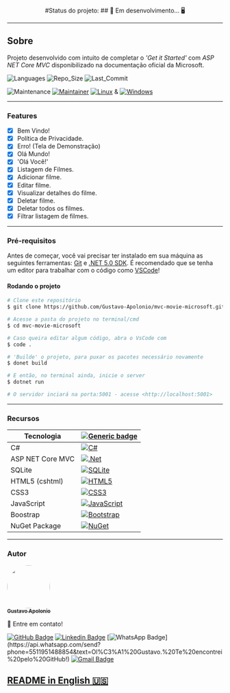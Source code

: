 <center>
#Status do projeto: 
## &#128679; Em desenvolvimento... &#128421;
</center>

---

## Sobre

Projeto desenvolvido com intuito de completar o _'Get it Started'_ com _ASP NET Core MVC_ disponibilizado na documentação oficial da Microsoft.

![Languages](https://img.shields.io/github/languages/count/Gustavo-Apolonio/mvc-movie-microsoft?color=%2304D361) ![Repo_Size](https://img.shields.io/github/repo-size/Gustavo-Apolonio/mvc-movie-microsoft) ![Last_Commit](https://img.shields.io/github/last-commit/Gustavo-Apolonio/mvc-movie-microsoft)

![Maintenance](https://img.shields.io/badge/Maintained%3F-yes-green.svg) [![Maintainer](https://img.shields.io/badge/maintainer-GustavoApolonio-purple)](https://github.com/Gustavo-Apolonio) [![Linux](https://svgshare.com/i/Zhy.svg)](https://svgshare.com/i/Zhy.svg) & [![Windows](https://svgshare.com/i/ZhY.svg)](https://svgshare.com/i/ZhY.svg)

---

### Features

- [x] Bem Vindo!
- [x] Política de Privacidade.
- [x] Erro! (Tela de Demonstração)
- [x] Olá Mundo!
- [x] 'Olá Você!'
- [x] Listagem de Filmes.
- [x] Adicionar filme.
- [x] Editar filme.
- [x] Visualizar detalhes do filme.
- [x] Deletar filme.
- [x] Deletar todos os filmes.
- [x] Filtrar listagem de filmes.

---

### Pré-requisitos

Antes de começar, você vai precisar ter instalado em sua máquina as seguintes ferramentas:
[Git](https://git-scm.com/downloads) e [.NET 5.0 SDK](https://docs.microsoft.com/pt-br/dotnet/core/install/). É recomendado que se tenha um editor para trabalhar com o código como [VSCode](https://code.visualstudio.com/Download)!

#### Rodando o projeto

```bash
# Clone este repositório
$ git clone https://github.com/Gustavo-Apolonio/mvc-movie-microsoft.git

# Acesse a pasta do projeto no terminal/cmd
$ cd mvc-movie-microsoft

# Caso queira editar algum código, abra o VsCode com
$ code .

# 'Builde' o projeto, para puxar os pacotes necessário novamente
$ donet build

# E então, no terminal ainda, inicie o server
$ dotnet run

# O servidor inciará na porta:5001 - acesse <http://localhost:5001>
```

---

### Recursos

| Tecnologia       | [![Generic badge](https://img.shields.io/badge/Badges--lime.svg)](####recursos)                                                                                                         |
| ---------------- | --------------------------------------------------------------------------------------------------------------------------------------------------------------------------------------- |
| C#               | [![C#](https://img.shields.io/badge/c%23-%23239120.svg?style=for-the-badge&logo=c-sharp&logoColor=white)](https://docs.microsoft.com/pt-br/dotnet/csharp/)                              |
| ASP NET Core MVC | [![.Net](https://img.shields.io/badge/.NET-5C2D91?style=for-the-badge&logo=.net&logoColor=white)](https://dotnet.microsoft.com/)                                                        |
| SQLite           | [![SQLite](https://img.shields.io/badge/sqlite-%2307405e.svg?style=for-the-badge&logo=sqlite&logoColor=white)](https://www.sqlite.org/index.html)                                       |
| HTML5 (cshtml)   | [![HTML5](https://img.shields.io/badge/html5-%23E34F26.svg?style=for-the-badge&logo=html5&logoColor=white)](https://developer.mozilla.org/pt-BR/docs/Web/HTML)                          |
| CSS3             | [![CSS3](https://img.shields.io/badge/css3-%231572B6.svg?style=for-the-badge&logo=css3&logoColor=white)](https://developer.mozilla.org/pt-BR/docs/Web/CSS)                              |
| JavaScript       | [![JavaScript](https://img.shields.io/badge/javascript-%23323330.svg?style=for-the-badge&logo=javascript&logoColor=%23F7DF1E)](https://developer.mozilla.org/pt-BR/docs/Web/JavaScript) |
| Boostrap         | [![Bootstrap](https://img.shields.io/badge/bootstrap-%23563D7C.svg?style=for-the-badge&logo=bootstrap&logoColor=white)](https://getbootstrap.com/)                                      |
| NuGet Package    | [![NuGet](https://img.shields.io/static/v1?label=&message=NuGet&color=00467C&style=for-the-badge&logo=nuget)](https://www.nuget.org/)                                                   |

---

### Autor

<a href="https://github.com/Gustavo-Apolonio">
 <img style="border-radius: 50%;" src="https://avatars.githubusercontent.com/u/61479398?v=4" width="100px;" alt=""/>
 <br />
 <sub>
  <b>Gustavo Apolonio</b>
 </sub>
</a>

&#128075; Entre em contato!

[![GitHub Badge](https://img.shields.io/badge/-GustavoApolonio-gray?style=flat-square&logo=Github&logoColor=white&link=https://github.com/Gustavo-Apolonio)](https://github.com/Gustavo-Apolonio)
[![Linkedin Badge](https://img.shields.io/badge/-Gustavo-blue?style=flat-square&logo=Linkedin&logoColor=white&link=https://www.linkedin.com/in/gustavo-apolonio-4206451b7/)](https://www.linkedin.com/in/gustavo-apolonio-4206451b7/)
[![WhatsApp Badge](https://img.shields.io/badge/-WhatsApp-green?style=flat-square&logo=Whatsapp&logoColor=white&link=https://api.whatsapp.com/send?phone=5511951488854&text=Ol%C3%A1%20Gustavo.%20Te%20encontrei%20pelo%20GitHub!)](https://api.whatsapp.com/send?phone=5511951488854&text=Ol%C3%A1%20Gustavo.%20Te%20encontrei%20pelo%20GitHub!)
[![Gmail Badge](https://img.shields.io/badge/-gustavo.apolonio.nascimento@gmail.com-c14438?style=flat-square&logo=Gmail&logoColor=white&link=mailto:gustavo.apolonio.nascimento@gmail.com)](mailto:gustavo.apolonio.nascimento@gmail.com)

## [README in English 🇺🇸](./README-english.md)
